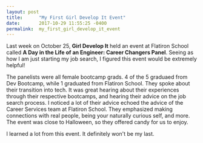 ```yaml
---
layout: post
title:      "My First Girl Develop It Event"
date:       2017-10-29 11:55:25 -0400
permalink:  my_first_girl_develop_it_event
---
```


Last week on October 25, **Girl Develop It** held an event at Flatiron School called **A Day in the Life of an Engineer: Career Changers Panel**. Seeing as how I am just starting my job search, I figured this event would be extremely helpful!

The panelists were all female bootcamp grads. 4 of the 5 graduaed from Dev Bootcamp, while 1 graduated from Flatiron School. They spoke about their transition into tech. It was great hearing about their experiences through their respective bootcamps, and hearing their advice on the job search process. I noticed a lot of their advice echoed the advice of the Career Services team at Flatiron School. They emphasized making connections with real people, being your naturally curious self, and more. The event was close to Halloween, so they offered candy for us to enjoy.

I learned a lot from this event. It definitely won't be my last.